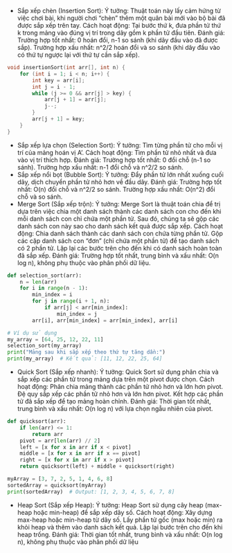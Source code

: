 - Sắp xếp chèn (Insertion Sort):
Ý tưởng: Thuật toán này lấy cảm hứng từ việc chơi bài, khi người chơi “chèn” thêm một quân bài mới vào bộ bài đã được sắp xếp trên tay.
Cách hoạt động: Tại bước thứ k, đưa phần tử thứ k trong mảng vào đúng vị trí trong dãy gồm k phần tử đầu tiên.
Đánh giá:
Trường hợp tốt nhất: 0 hoán đổi, n-1 so sánh (khi dãy đầu vào đã được sắp).
Trường hợp xấu nhất: n^2/2 hoán đổi và so sánh (khi dãy đầu vào có thứ tự ngược lại với thứ tự cần sắp xếp).
```cpp
void insertionSort(int arr[], int n) {
    for (int i = 1; i < n; i++) {
        int key = arr[i];
        int j = i - 1;
        while (j >= 0 && arr[j] > key) {
            arr[j + 1] = arr[j];
            j--;
        }
        arr[j + 1] = key;
    }
}
```
- Sắp xếp lựa chọn (Selection Sort):
Ý tưởng: Tìm từng phần tử cho mỗi vị trí của mảng hoán vị A’.
Cách hoạt động: Tìm phần tử nhỏ nhất và đưa vào vị trí thích hợp.
Đánh giá:
Trường hợp tốt nhất: 0 đổi chỗ (n-1 so sánh).
Trường hợp xấu nhất: n-1 đổi chỗ và n^2/2 so sánh.
- Sắp xếp nổi bọt (Bubble Sort):
Ý tưởng: Đẩy phần tử lớn nhất xuống cuối dãy, dịch chuyển phần tử nhỏ hơn về đầu dãy.
Đánh giá:
Trường hợp tốt nhất: O(n) đổi chỗ và n^2/2 so sánh.
Trường hợp xấu nhất: O(n^2) đổi chỗ và so sánh.
- Merge Sort (Sắp xếp trộn):
Ý tưởng: Merge Sort là thuật toán chia để trị dựa trên việc chia một danh sách thành các danh sách con cho đến khi mỗi danh sách con chỉ chứa một phần tử. Sau đó, chúng ta sẽ gộp các danh sách con này sao cho danh sách kết quả được sắp xếp.
Cách hoạt động:
Chia danh sách thành các danh sách con chứa từng phần tử.
Gộp các cặp danh sách con “đơn” (chỉ chứa một phần tử) để tạo danh sách có 2 phần tử.
Lặp lại các bước trên cho đến khi có danh sách hoàn toàn đã sắp xếp.
Đánh giá:
Trường hợp tốt nhất, trung bình và xấu nhất: O(n log n), không phụ thuộc vào phân phối dữ liệu.
```python
def selection_sort(arr):
    n = len(arr)
    for i in range(n - 1):
        min_index = i
        for j in range(i + 1, n):
            if arr[j] < arr[min_index]:
                min_index = j
        arr[i], arr[min_index] = arr[min_index], arr[i]

# Ví dụ sử dụng
my_array = [64, 25, 12, 22, 11]
selection_sort(my_array)
print("Mảng sau khi sắp xếp theo thứ tự tăng dần:")
print(my_array)  # Kết quả: [11, 12, 22, 25, 64]

```
- Quick Sort (Sắp xếp nhanh):
Ý tưởng: Quick Sort sử dụng phân chia và sắp xếp các phần tử trong mảng dựa trên một pivot được chọn.
Cách hoạt động:
Phân chia mảng thành các phần tử nhỏ hơn và lớn hơn pivot.
Đệ quy sắp xếp các phần tử nhỏ hơn và lớn hơn pivot.
Kết hợp các phần tử đã sắp xếp để tạo mảng hoàn chỉnh.
Đánh giá:
Thời gian tốt nhất, trung bình và xấu nhất: O(n log n) với lựa chọn ngẫu nhiên của pivot.
```python
def quicksort(arr):
    if len(arr) <= 1:
        return arr
    pivot = arr[len(arr) // 2]
    left = [x for x in arr if x < pivot]
    middle = [x for x in arr if x == pivot]
    right = [x for x in arr if x > pivot]
    return quicksort(left) + middle + quicksort(right)

myArray = [3, 7, 2, 5, 1, 4, 6, 8]
sortedArray = quicksort(myArray)
print(sortedArray)  # Output: [1, 2, 3, 4, 5, 6, 7, 8]

```
- Heap Sort (Sắp xếp Heap):
Ý tưởng: Heap Sort sử dụng cây heap (max-heap hoặc min-heap) để sắp xếp dãy số.
Cách hoạt động:
Xây dựng max-heap hoặc min-heap từ dãy số.
Lấy phần tử gốc (max hoặc min) ra khỏi heap và thêm vào danh sách kết quả.
Lặp lại bước trên cho đến khi heap trống.
Đánh giá:
Thời gian tốt nhất, trung bình và xấu nhất: O(n log n), không phụ thuộc vào phân phối dữ liệu